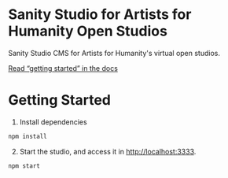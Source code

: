 # Sanity Studio for Artists for Humanity Open Studios

Sanity Studio CMS for Artists for Humanity's virtual open studios.

[Read “getting started” in the docs](https://www.sanity.io/docs/introduction/getting-started?utm_source=readme)

# Getting Started

1. Install dependencies

```sh
npm install
```

2. Start the studio, and access it in [http://localhost:3333](http://localhost:3333).

```sh
npm start
```

